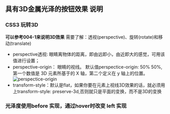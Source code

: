 ## 具有3D金属光泽的按钮效果 说明

### CSS3 玩转3D
**可以参考004-1来说明3D效果**
需要了解：透视(perspective)、旋转(rotate)和移动(translate)

- perspective透视: 眼睛离物体的距离，即由远即小，由近即大的感觉，可用该值进行设置；
- perspective-origin： 眼睛的视线。
    默认值perspectice-origin: 50% 50%,第一个数值是 3D 元素所基于的 X 轴，第二个定义在 y 轴上的位置。
    ![perspectice-origin](http://pe7k320h3.bkt.clouddn.com/cfc39554cf565dd7444ab19611c4587.jpg)
- transform-style：默认是flat，如果你要在元素上视线3D效果的话，就必须用上transform-style: preserve-3d,否则就只是平面的变换，而不是3D的变换

### 光泽度使用before 实现，通过hover时改变 left 实现


